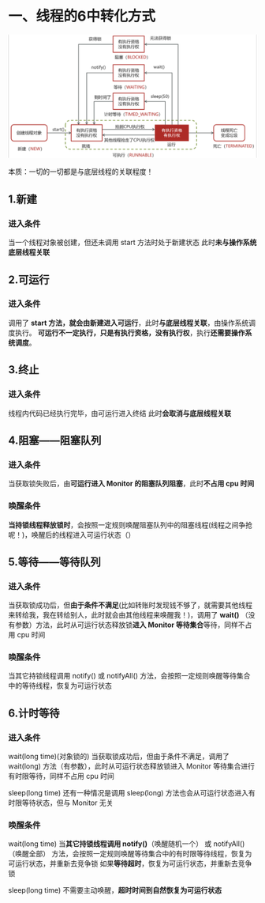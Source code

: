 # 一、线程的6中转化方式
![](../img/线程的转态关系图.png)

本质：一切的一切都是与底层线程的关联程度！

## 1.新建
 ### 进入条件
  当一个线程对象被创建，但还未调用 start 方法时处于新建状态
 此时**未与操作系统底层线程关联**

## 2.可运行
 ### 进入条件
  调用了 **start 方法，就会由新建进入可运行**，此时**与底层线程关联**，由操作系统调度执行。
 **可运行不一定执行，只是有执行资格，没有执行权**，执行**还需要操作系统调度**。

## 3.终止
 ### 进入条件
  线程内代码已经执行完毕，由可运行进入终结
 此时**会取消与底层线程关联**


## 4.阻塞——阻塞队列
 ### 进入条件
  当获取锁失败后，由**可运行进入 Monitor 的阻塞队列阻塞**，此时**不占用 cpu 时间**

 ### 唤醒条件
  **当持锁线程释放锁时**，会按照一定规则唤醒阻塞队列中的阻塞线程(线程之间争抢呢！)，唤醒后的线程进入可运行状态（）


## 5.等待——等待队列
### 进入条件
  当获取锁成功后，但**由于条件不满足**(比如转账时发现钱不够了，就需要其他线程来转给我，我在转给别人，此时就会由其他线程来唤醒我！)，调用了 **wait()** （没有参数）方法，此时从可运行状态释放锁**进入 Monitor 等待集合**等待，同样不占用 cpu 时间

###  唤醒条件
  当其它持锁线程调用 notify() 或 notifyAll() 方法，会按照一定规则唤醒等待集合中的等待线程，恢复为可运行状态


## 6.计时等待
 ### 进入条件
  wait(long time)(对象锁的)
   当获取锁成功后，但由于条件不满足，调用了 wait(long) 方法（有参数），此时从可运行状态释放锁进入 Monitor 等待集合进行有时限等待，同样不占用 cpu 时间

  sleep(long time)
   还有一种情况是调用 sleep(long) 方法也会从可运行状态进入有时限等待状态，但与 Monitor 无关

 ### 唤醒条件
  wait(long time)
   当**其它持锁线程调用 notify()**（唤醒随机一个） 或 notifyAll()（唤醒全部） 方法，会按照一定规则唤醒等待集合中的有时限等待线程，恢复为可运行状态，并重新去竞争锁
   如果**等待超时**，恢复为可运行状态，并重新去竞争锁

  sleep(long time)
   不需要主动唤醒，**超时时间到自然恢复为可运行状态**